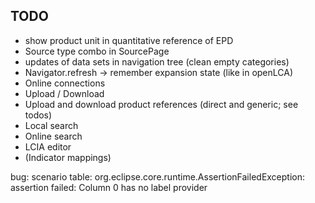 ## TODO

* show product unit in quantitative reference of EPD
* Source type combo in SourcePage
* updates of data sets in navigation tree (clean empty categories)
* Navigator.refresh -> remember expansion state (like in openLCA)
* Online connections
* Upload / Download
* Upload and download product references (direct and generic; see todos)
* Local search
* Online search
* LCIA editor
* (Indicator mappings)

bug: scenario table: org.eclipse.core.runtime.AssertionFailedException: assertion failed: Column 0 has no label provider
